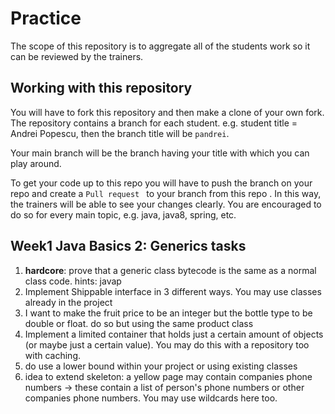 # Practice

The scope of this repository is to aggregate all of the students work so it can be reviewed 
by the trainers. 

## Working with this repository

You will have to fork this repository and then make a clone of your own fork.
The repository contains a branch for each student. e.g. student title = Andrei Popescu, then
the branch title will be `pandrei`.

Your main branch will be the branch having your title with which you can play around.

To get your code up to this repo you will have to push the branch on your repo and create a `Pull
request ` to your branch from this repo . 
In this way, the trainers will be able to see your changes clearly.
You are encouraged to do so for every main topic, e.g. java, java8, spring, etc.

## Week1 Java Basics 2: Generics tasks

1. **hardcore**: prove that a generic class bytecode is the same as a normal class code. hints: javap
1. Implement Shippable interface in 3 different ways. You may use classes already in the project
1. I want to make the fruit price to be an integer but the bottle type to be double or float. do so but using the same product class
1. Implement a limited container that holds just a certain amount of objects (or maybe just a certain value). You may do this with a repository too with caching. 
1. do use a lower bound within your project or using existing classes
1. idea to extend skeleton: a yellow page may contain companies phone numbers -> these contain a list of person's phone numbers or other companies phone numbers. You may use wildcards here too.







